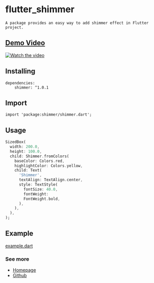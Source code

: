 # flutter_shimmer

    A package provides an easy way to add shimmer effect in Flutter project.

## [Demo Video](https://youtu.be/fQNxLqgr8iQ)
[![Watch the video](https://img.youtube.com/vi/fQNxLqgr8iQ/maxresdefault.jpg)](https://youtu.be/fQNxLqgr8iQ)

## Installing
    dependencies:
        shimmer: ^1.0.1

## Import
    import 'package:shimmer/shimmer.dart';

## Usage
```dart
SizedBox(
  width: 200.0,
  height: 100.0,
  child: Shimmer.fromColors(
    baseColor: Colors.red,
    highlightColor: Colors.yellow,
    child: Text(
      'Shimmer',
      textAlign: TextAlign.center,
      style: TextStyle(
        fontSize: 40.0,
        fontWeight:
        FontWeight.bold,
      ),
    ),
  ),
);
```
## Example
[example.dart](https://youtu.be/fQNxLqgr8iQ)

### See more
- [Homepage](https://kingpesdev.firebaseapp.com/)
- [Github](https://github.com/kingpes) 